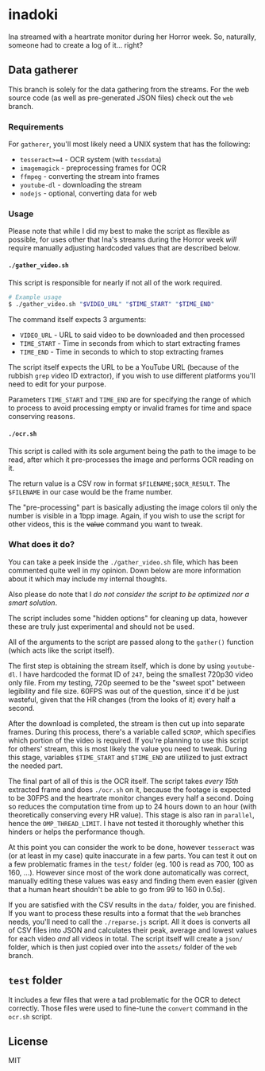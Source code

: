 # inadoki

Ina streamed with a heartrate monitor during her Horror week. So, naturally, someone had to create a log of it... right?

## Data gatherer

This branch is solely for the data gathering from the streams. For the web source code (as well as pre-generated JSON files) check out the `web` branch.

### Requirements 

For `gatherer`, you'll most likely need a UNIX system that has the following:

* `tesseract>=4` - OCR system (with `tessdata`)
* `imagemagick` - preprocessing frames for OCR
* `ffmpeg` - converting the stream into frames
* `youtube-dl` - downloading the stream
* `nodejs` - optional, converting data for web

### Usage

Please note that while I did my best to make the script as flexible as possible, for uses other that Ina's streams during the Horror week *will* require manually adjusting hardcoded values that are described below.

#### `./gather_video.sh`

This script is responsible for nearly if not all of the work required. 

```sh
# Example usage
$ ./gather_video.sh "$VIDEO_URL" "$TIME_START" "$TIME_END"
```

The command itself expects 3 arguments:
* `VIDEO_URL` - URL to said video to be downloaded and then processed
* `TIME_START` - Time in seconds from which to start extracting frames
* `TIME_END` - Time in seconds to which to stop extracting frames

The script itself expects the URL to be a YouTube URL (because of the rubbish `grep` video ID extractor), if you wish to use different platforms you'll need to edit for your purpose.

Parameters `TIME_START` and `TIME_END` are for specifying the range of which to process to avoid processing empty or invalid frames for time and space conserving reasons.

#### `./ocr.sh`

This script is called with its sole argument being the path to the image to be read, after which it pre-processes the image and performs OCR reading on it.

The return value is a CSV row in format `$FILENAME;$OCR_RESULT`. The `$FILENAME` in our case would be the frame number.

The "pre-processing" part is basically adjusting the image colors til only the number is visible in a 1bpp image. Again, if you wish to use the script for other videos, this is the ~~value~~ command you want to tweak.

### What does it do?

You can take a peek inside the `./gather_video.sh` file, which has been commented quite well in my opinion. Down below are more information about it which may include my internal thoughts.

Also please do note that I *do not consider the script to be optimized nor a smart solution*.

The script includes some "hidden options" for cleaning up data, however these are truly just experimental and should not be used.

All of the arguments to the script are passed along to the `gather()` function (which acts like the script itself).

The first step is obtaining the stream itself, which is done by using `youtube-dl`. I have hardcoded the format ID of `247`, being the smallest 720p30 video only file. From my testing, 720p seemed to be the "sweet spot" between legibility and file size. 60FPS was out of the question, since it'd be just wasteful, given that the HR changes (from the looks of it) every half a second.

After the download is completed, the stream is then cut up into separate frames. During this process, there's a variable called `$CROP`, which specifies which portion of the video is required. If you're planning to use this script for others' stream, this is most likely the value you need to tweak. During this stage, variables `$TIME_START` and `$TIME_END` are utilized to just extract the needed part.

The final part of all of this is the OCR itself. The script takes *every 15th* extracted frame and does `./ocr.sh` on it, because the footage is expected to be 30FPS and the heartrate monitor changes every half a second. Doing so reduces the computation time from up to 24 hours down to an hour (with theoretically conserving every HR value). This stage is also ran in `parallel`, hence the `OMP_THREAD_LIMIT`. I have not tested it thoroughly whether this hinders or helps the performance though.

At this point you can consider the work to be done, however `tesseract` was (or at least in my case) quite inaccurate in a few parts. You can test it out on a few problematic frames in the `test/` folder (eg. 100 is read as 700, 100 as 160, ...). However since most of the work done automatically was correct, manually editing these values was easy and finding them even easier (given that a human heart shouldn't be able to go from 99 to 160 in 0.5s).

If you are satisfied with the CSV results in the `data/` folder, you are finished. If you want to process these results into a format that the `web` branches needs, you'll need to call the `./reparse.js` script. All it does is converts all of CSV files into JSON and calculates their peak, average and lowest values for each video *and* all videos in total. The script itself will create a `json/` folder, which is then just copied over into the `assets/` folder of the `web` branch.

## `test` folder

It includes a few files that were a tad problematic for the OCR to detect correctly. Those files were used to fine-tune the `convert` command in the `ocr.sh` script.

## License

MIT